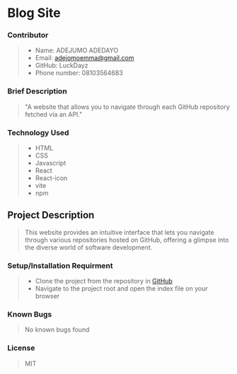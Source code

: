 <!-- # React + Vite

This template provides a minimal setup to get React working in Vite with HMR and some ESLint rules.

Currently, two official plugins are available:

- [@vitejs/plugin-react](https://github.com/vitejs/vite-plugin-react/blob/main/packages/plugin-react/README.md) uses [Babel](https://babeljs.io/) for Fast Refresh
- [@vitejs/plugin-react-swc](https://github.com/vitejs/vite-plugin-react-swc) uses [SWC](https://swc.rs/) for Fast Refresh -->
# Blog Site
### Contributor
> * Name: ADEJUMO ADEDAYO
> * Email: adejomoemma@gmail.com
> * GitHub: LuckDayz
> * Phone number: 08103564683

### Brief Description
>  "A website that allows you to navigate through each GitHub repository fetched via an API."

### Technology Used
> * HTML
> * CSS
> * Javascript
> * React
> * React-icon
> * vite
> * npm

## Project Description
> This website provides an intuitive interface that lets you navigate through various repositories hosted on GitHub, offering a glimpse into the diverse world of software development.  

### Setup/Installation Requirment
> * Clone the project from the repository in [GitHub](https://www.github.com/MuizJamiu/resort)
> * Navigate to the project root and open the index file on your browser

### Known Bugs 
>  No known bugs found

### License 
>  MIT